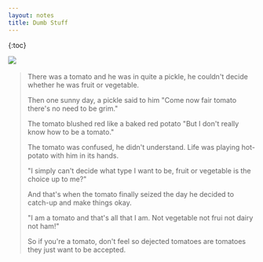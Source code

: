```yaml
---
layout: notes
title: Dumb Stuff
---
```


{:toc}

<img class="noninverted" src="../../../assets/img/pizza_bike.gif"/> <img>



> There was a tomato
> and he was in quite a pickle,
> he couldn't decide
> whether he was fruit or vegetable.
>
> Then one sunny day,
> a pickle said to him
> "Come now fair tomato
> there's no need to be grim."
>
> The tomato blushed red
> like a baked red potato
> "But I don't really know
> how to be a tomato."
>
> The tomato was confused,
> he didn't understand.
> Life was playing hot-potato
> with him in its hands.
>
> "I simply can't decide
> what type I want to be,
> fruit or vegetable
> is the choice up to me?"
>
> And that's when the tomato
> finally seized the day
>  he decided to catch-up
>  and make things okay.
>
> "I am a tomato
> and that's all that I am.
> Not vegetable not frui
> not dairy not ham!"
>
> So if you're a tomato,
> don't feel so dejected
> tomatoes are tomatoes
> they just want to be accepted.



<br>